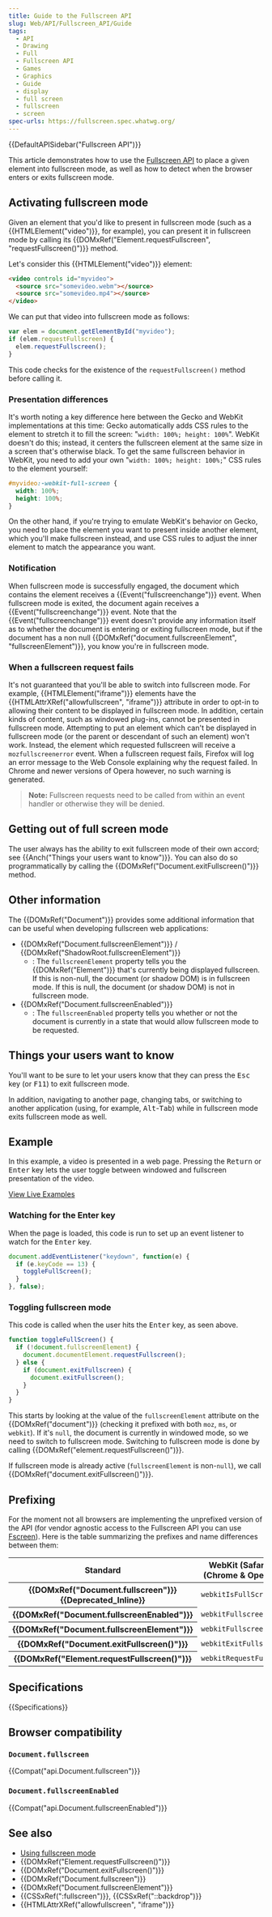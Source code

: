 ```yaml
---
title: Guide to the Fullscreen API
slug: Web/API/Fullscreen_API/Guide
tags:
  - API
  - Drawing
  - Full
  - Fullscreen API
  - Games
  - Graphics
  - Guide
  - display
  - full screen
  - fullscreen
  - screen
spec-urls: https://fullscreen.spec.whatwg.org/
---
```

{{DefaultAPISidebar("Fullscreen API")}}

This article demonstrates how to use the [Fullscreen API](/en-US/docs/Web/API/Fullscreen_API) to place a given element into fullscreen mode, as well as how to detect when the browser enters or exits fullscreen mode.

## Activating fullscreen mode

Given an element that you'd like to present in fullscreen mode (such as a {{HTMLElement("video")}}, for example), you can present it in fullscreen mode by calling its {{DOMxRef("Element.requestFullscreen", "requestFullscreen()")}} method.

Let's consider this {{HTMLElement("video")}} element:

```html
<video controls id="myvideo">
  <source src="somevideo.webm"></source>
  <source src="somevideo.mp4"></source>
</video>
```

We can put that video into fullscreen mode as follows:

```js
var elem = document.getElementById("myvideo");
if (elem.requestFullscreen) {
  elem.requestFullscreen();
}
```

This code checks for the existence of the `requestFullscreen()` method before calling it.

### Presentation differences

It's worth noting a key difference here between the Gecko and WebKit implementations at this time: Gecko automatically adds CSS rules to the element to stretch it to fill the screen: "`width: 100%; height: 100%`". WebKit doesn't do this; instead, it centers the fullscreen element at the same size in a screen that's otherwise black. To get the same fullscreen behavior in WebKit, you need to add your own "`width: 100%; height: 100%;`" CSS rules to the element yourself:

```css
#myvideo:-webkit-full-screen {
  width: 100%;
  height: 100%;
}
```

On the other hand, if you're trying to emulate WebKit's behavior on Gecko, you need to place the element you want to present inside another element, which you'll make fullscreen instead, and use CSS rules to adjust the inner element to match the appearance you want.

### Notification

When fullscreen mode is successfully engaged, the document which contains the element receives a {{Event("fullscreenchange")}} event. When fullscreen mode is exited, the document again receives a  {{Event("fullscreenchange")}} event. Note that the {{Event("fullscreenchange")}} event doesn't provide any information itself as to whether the document is entering or exiting fullscreen mode, but if the document has a non null {{DOMxRef("document.fullscreenElement", "fullscreenElement")}}, you know you're in fullscreen mode.

### When a fullscreen request fails

It's not guaranteed that you'll be able to switch into fullscreen mode. For example, {{HTMLElement("iframe")}} elements have the {{HTMLAttrXRef("allowfullscreen", "iframe")}} attribute in order to opt-in to allowing their content to be displayed in fullscreen mode. In addition, certain kinds of content, such as windowed plug-ins, cannot be presented in fullscreen mode. Attempting to put an element which can't be displayed in fullscreen mode (or the parent or descendant of such an element) won't work. Instead, the element which requested fullscreen will receive a `mozfullscreenerror` event. When a fullscreen request fails, Firefox will log an error message to the Web Console explaining why the request failed. In Chrome and newer versions of Opera however, no such warning is generated.

> **Note:** Fullscreen requests need to be called from within an event handler or otherwise they will be denied.

## Getting out of full screen mode

The user always has the ability to exit fullscreen mode of their own accord; see {{Anch("Things your users want to know")}}. You can also do so programmatically by calling the {{DOMxRef("Document.exitFullscreen()")}} method.

## Other information

The {{DOMxRef("Document")}} provides some additional information that can be useful when developing fullscreen web applications:

- {{DOMxRef("Document.fullscreenElement")}} / {{DOMxRef("ShadowRoot.fullscreenElement")}}
  - : The `fullscreenElement` property tells you the {{DOMxRef("Element")}} that's currently being displayed fullscreen. If this is non-null, the document (or shadow DOM) is in fullscreen mode. If this is null, the document (or shadow DOM) is not in fullscreen mode.
- {{DOMxRef("Document.fullscreenEnabled")}}
  - : The `fullscreenEnabled` property tells you whether or not the document is currently in a state that would allow fullscreen mode to be requested.

## Things your users want to know

You'll want to be sure to let your users know that they can press the <kbd>Esc</kbd> key (or <kbd>F11</kbd>) to exit fullscreen mode.

In addition, navigating to another page, changing tabs, or switching to another application (using, for example, <kbd>Alt</kbd>-<kbd>Tab</kbd>) while in fullscreen mode exits fullscreen mode as well.

## Example

In this example, a video is presented in a web page. Pressing the <kbd>Return</kbd> or <kbd>Enter</kbd> key lets the user toggle between windowed and fullscreen presentation of the video.

[View Live Examples](https://media.prod.mdn.mozit.cloud/samples/domref/fullscreen.html)

### Watching for the Enter key

When the page is loaded, this code is run to set up an event listener to watch for the <kbd>Enter</kbd> key.

```js
document.addEventListener("keydown", function(e) {
  if (e.keyCode == 13) {
    toggleFullScreen();
  }
}, false);
```

### Toggling fullscreen mode

This code is called when the user hits the <kbd>Enter</kbd> key, as seen above.

```js
function toggleFullScreen() {
  if (!document.fullscreenElement) {
    document.documentElement.requestFullscreen();
  } else {
    if (document.exitFullscreen) {
      document.exitFullscreen();
    }
  }
}
```

This starts by looking at the value of the `fullscreenElement` attribute on the {{DOMxRef("document")}} (checking it prefixed with both `moz`, `ms`, or `webkit`). If it's `null`, the document is currently in windowed mode, so we need to switch to fullscreen mode. Switching to fullscreen mode is done by calling {{DOMxRef("element.requestFullscreen()")}}.

If fullscreen mode is already active (`fullscreenElement` is non-`null`), we call {{DOMxRef("document.exitFullscreen()")}}.

## Prefixing

For the moment not all browsers are implementing the unprefixed version of the API (for vendor agnostic access to the Fullscreen API you can use [Fscreen](https://github.com/rafrex/fscreen)). Here is the table summarizing the prefixes and name differences between them:

<table class="standard-table">
  <thead>
    <tr>
      <th scope="row">Standard</th>
      <th scope="col">WebKit (Safari) / Blink (Chrome &#x26; Opera) / Edge</th>
      <th scope="col">Gecko (Firefox)</th>
      <th scope="col">Internet Explorer</th>
    </tr>
  </thead>
  <tbody>
    <tr>
      <th scope="row">
        {{DOMxRef("Document.fullscreen")}} {{Deprecated_Inline}}
      </th>
      <td><code>webkitIsFullScreen</code></td>
      <td><code>mozFullScreen</code></td>
      <td>-</td>
    </tr>
    <tr>
      <th scope="row">
        {{DOMxRef("Document.fullscreenEnabled")}}
      </th>
      <td><code>webkitFullscreenEnabled</code></td>
      <td><code>mozFullScreenEnabled</code></td>
      <td><code>msFullscreenEnabled</code></td>
    </tr>
    <tr>
      <th scope="row">
        {{DOMxRef("Document.fullscreenElement")}}
      </th>
      <td><code>webkitFullscreenElement</code></td>
      <td><code>mozFullScreenElement</code></td>
      <td><code>msFullscreenElement</code></td>
    </tr>
    <tr>
      <th scope="row">{{DOMxRef("Document.exitFullscreen()")}}</th>
      <td><code>webkitExitFullscreen()</code></td>
      <td><code>mozCancelFullScreen()</code></td>
      <td><code>msExitFullscreen()</code></td>
    </tr>
    <tr>
      <th scope="row">
        {{DOMxRef("Element.requestFullscreen()")}}
      </th>
      <td><code>webkitRequestFullscreen()</code></td>
      <td><code>mozRequestFullScreen()</code></td>
      <td><code>msRequestFullscreen()</code></td>
    </tr>
  </tbody>
</table>

## Specifications

{{Specifications}}

## Browser compatibility

### `Document.fullscreen`

{{Compat("api.Document.fullscreen")}}

### `Document.fullscreenEnabled`

{{Compat("api.Document.fullscreenEnabled")}}

## See also

- [Using fullscreen mode](/en-US/docs/Web/API/Fullscreen_API)
- {{DOMxRef("Element.requestFullscreen()")}}
- {{DOMxRef("Document.exitFullscreen()")}}
- {{DOMxRef("Document.fullscreen")}}
- {{DOMxRef("Document.fullscreenElement")}}
- {{CSSxRef(":fullscreen")}}, {{CSSxRef("::backdrop")}}
- {{HTMLAttrXRef("allowfullscreen", "iframe")}}
